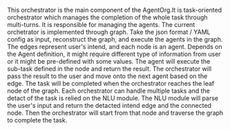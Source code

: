 This orchestrator is the main component of the AgentOrg.It is task-oriented orchestrator which manages the completion of the whole task through multi-turns. It is responsible for managing the agents. The current orchetrator is implemented through graph. Take the json format / YAML config as input, reconstruct the graph, and execute the agents in the graph.
The edges represent user's intend, and each node is an agent. Depends on the Agent definition, it might require different type of information from user or it might be pre-defined with some values. The agent will execute the sub-task defined in the node and return the result. The orchestrator will pass the result to the user and move onto the next agent based on the edge. The task will be completed when the orchestrator reaches the leaf node of the graph.
Each orchestrator can handle multiple tasks and the detact of the task is relied on the NLU module. The NLU module will parse the user's input and return the detacted intend edge and the connected node. Then the orchestrator will start from that node and traverse the graph to complete the task.